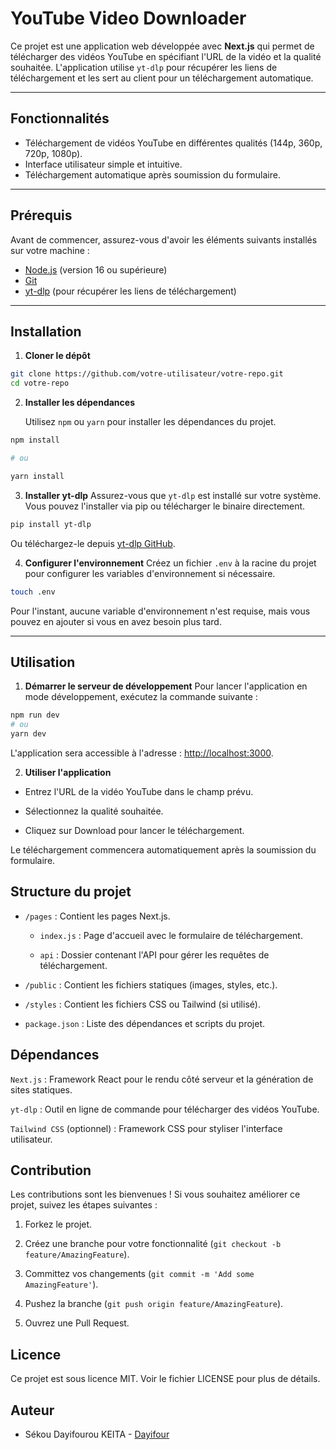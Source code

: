 # YouTube Video Downloader

Ce projet est une application web développée avec **Next.js** qui permet de télécharger des vidéos YouTube en spécifiant l'URL de la vidéo et la qualité souhaitée. L'application utilise `yt-dlp` pour récupérer les liens de téléchargement et les sert au client pour un téléchargement automatique.

---

## Fonctionnalités

- Téléchargement de vidéos YouTube en différentes qualités (144p, 360p, 720p, 1080p).
- Interface utilisateur simple et intuitive.
- Téléchargement automatique après soumission du formulaire.

---

## Prérequis

Avant de commencer, assurez-vous d'avoir les éléments suivants installés sur votre machine :

- [Node.js](https://nodejs.org/) (version 16 ou supérieure)
- [Git](https://git-scm.com/)
- [yt-dlp](https://github.com/yt-dlp/yt-dlp) (pour récupérer les liens de téléchargement)

---

## Installation

1. **Cloner le dépôt**

```bash
git clone https://github.com/votre-utilisateur/votre-repo.git
cd votre-repo

```

2. **Installer les dépendances**

   Utilisez `npm` ou `yarn` pour installer les dépendances du projet.

```bash
npm install

# ou

yarn install
```

3. **Installer yt-dlp**
   Assurez-vous que `yt-dlp` est installé sur votre système. Vous pouvez l'installer via pip ou télécharger le binaire directement.

```bash
pip install yt-dlp
```

Ou téléchargez-le depuis [yt-dlp GitHub](https://github.com/yt-dlp/yt-dlp).

4. **Configurer l'environnement**
   Créez un fichier `.env` à la racine du projet pour configurer les variables d'environnement si nécessaire.

```bash
touch .env
```

Pour l'instant, aucune variable d'environnement n'est requise, mais vous pouvez en ajouter si vous en avez besoin plus tard.

---

## Utilisation

1. **Démarrer le serveur de développement**
   Pour lancer l'application en mode développement, exécutez la commande suivante :

```bash
npm run dev
# ou
yarn dev
```

L'application sera accessible à l'adresse : [http://localhost:3000](http://localhost:3000).

2. **Utiliser l'application**

- Entrez l'URL de la vidéo YouTube dans le champ prévu.

- Sélectionnez la qualité souhaitée.

- Cliquez sur Download pour lancer le téléchargement.

Le téléchargement commencera automatiquement après la soumission du formulaire.

## Structure du projet

- `/pages` : Contient les pages Next.js.

  - `index.js` : Page d'accueil avec le formulaire de téléchargement.

  - `api` : Dossier contenant l'API pour gérer les requêtes de téléchargement.

- `/public` : Contient les fichiers statiques (images, styles, etc.).

- `/styles` : Contient les fichiers CSS ou Tailwind (si utilisé).

- `package.json` : Liste des dépendances et scripts du projet.

## Dépendances

`Next.js` : Framework React pour le rendu côté serveur et la génération de sites statiques.

`yt-dlp` : Outil en ligne de commande pour télécharger des vidéos YouTube.

`Tailwind CSS` (optionnel) : Framework CSS pour styliser l'interface utilisateur.

## Contribution

Les contributions sont les bienvenues ! Si vous souhaitez améliorer ce projet, suivez les étapes suivantes :

1. Forkez le projet.

2. Créez une branche pour votre fonctionnalité (`git checkout -b feature/AmazingFeature`).

3. Committez vos changements (`git commit -m 'Add some AmazingFeature'`).

4. Pushez la branche (`git push origin feature/AmazingFeature`).

5. Ouvrez une Pull Request.

## Licence

Ce projet est sous licence MIT. Voir le fichier LICENSE pour plus de détails.

## Auteur

- Sékou Dayifourou KEITA - [Dayifour](https://github.com/dayifour)
